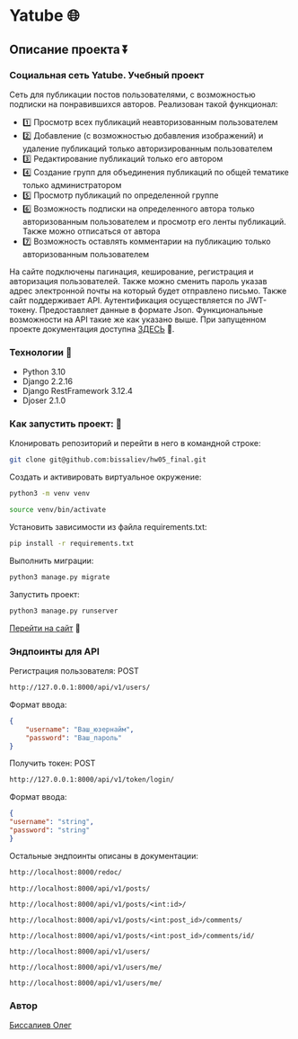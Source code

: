 # Yatube :globe_with_meridians:

## Описание проекта :arrow_double_down:

### Cоциальная сеть Yatube. Учебный проект

Сеть для публикации постов пользователями, с возможностью подписки на понравившихся авторов. Реализован такой функционал:

- :one: Просмотр всех публикаций неавторизованным пользователем
- :two: Добавление (с возможностью добавления изображений) и удаление публикаций только авторизированным пользователем
- :three: Редактирование публикаций только его автором
- :four: Создание групп для объединения публикаций по общей тематике только администратором
- :five: Просмотр публикаций по определенной группе
- :six: Возможность подписки на определенного автора только авторизованным пользователем и просмотр его ленты публикаций. Также можно отписаться от автора
- :seven: Возможность оставлять комментарии на публикацию только авторизованным пользователем

На  сайте подключены пагинация, кеширование, регистрация и авторизация пользователей. Также можно сменить пароль указав адрес электронной почты на который будет отправлено письмо. Также сайт поддерживает API. Аутентификация осуществляется по JWT-токену. Предоставляет данные в формате Json. Функциональные возможности на API такие же как указано выше. При запущенном проекте документация доступна [ЗДЕСЬ](http://localhost:8000/redoc/) :page_with_curl:.

### Технологии :wrench:

- Python 3.10
- Django 2.2.16
- Django RestFramework 3.12.4
- Djoser 2.1.0

### Как запустить проект: :balloon:

Клонировать репозиторий и перейти в него в командной строке:

```bash
git clone git@github.com:bissaliev/hw05_final.git
```

Cоздать и активировать виртуальное окружение:

```bash
python3 -m venv venv
```

```bash
source venv/bin/activate
```

Установить зависимости из файла requirements.txt:

```bash
pip install -r requirements.txt
```

Выполнить миграции:

```bash
python3 manage.py migrate
```

Запустить проект:

```bash
python3 manage.py runserver
```

[Перейти на сайт](http://localhost:8000/) :rocket:

### Эндпоинты для API

Регистрация пользователя:
POST

```bash
http://127.0.0.1:8000/api/v1/users/
```

Формат ввода:

```json
{
    "username": "Ваш_юзернайм",
    "password": "Ваш_пароль"
}
```

Получить токен:
POST

```bash
http://127.0.0.1:8000/api/v1/token/login/
```

Формат ввода:

```json
{
"username": "string",
"password": "string"
}
```

Остальные эндпоинты описаны в документации:

```bash
http://localhost:8000/redoc/
```

```text
http://localhost:8000/api/v1/posts/
```

```text
http://localhost:8000/api/v1/posts/<int:id>/
```

```text
http://localhost:8000/api/v1/posts/<int:post_id>/comments/
```

```text
http://localhost:8000/api/v1/posts/<int:post_id>/comments/id/
```

```text
http://localhost:8000/api/v1/users/
```

```text
http://localhost:8000/api/v1/users/me/
```

```text
http://localhost:8000/api/v1/users/me/
```

### Автор

[Биссалиев Олег](https://github.com/bissaliev)
